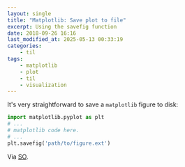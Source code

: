 ```yaml
---
layout: single
title: "Matplotlib: Save plot to file"
excerpt: Using the savefig function
date: 2018-09-26 16:16
last_modified_at: 2025-05-13 00:33:19
categories:
    - til
tags:
    - matplotlib
    - plot
    - til
    - visualization
---
```


It's very straightforward to save a `matplotlib` figure to disk:

```python
import matplotlib.pyplot as plt
# ...
# matplotlib code here.
# ...
plt.savefig('path/to/figure.ext')
```

Via [SO](https://stackoverflow.com/a/18992172).
